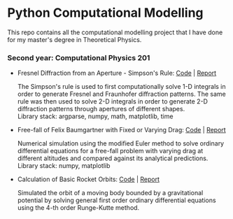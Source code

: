 # Python Computational Modelling
This repo contains all the computational modelling project that I have done for my master's degree in Theoretical Physics.

### Second year: Computational Physics 201

- Fresnel Diffraction from an Aperture - Simpson's Rule: [Code](https://github.com/dazzabaijan/py_comp_model/blob/master/2nd_year/ex_2/dn16018_ex2_code.py) | [Report](https://github.com/dazzabaijan/py_comp_model/blob/master/2nd_year/ex_2/dn16018_ex2_report.pdf)

  The Simpson's rule is used to first computationally solve 1-D integrals in order to generate Fresnel and Fraunhofer diffraction patterns. The same rule was then used to solve 2-D integrals in order to generate 2-D diffraction patterns through apertures of different shapes.\
  Library stack: argparse, numpy, math, matplotlib, time

- Free-fall of Felix Baumgartner with Fixed or Varying Drag: [Code](https://github.com/dazzabaijan/py_comp_model/blob/master/2nd_year/ex_3/dn16018_ex3_code.py) | [Report](https://github.com/dazzabaijan/py_comp_model/blob/master/2nd_year/ex_3/dn16018_ex3_report.pdf)

  Numerical simulation using the modified Euler method to solve ordinary differential equations for a free-fall problem with varying drag at different altitudes and compared against its analytical predictions.\
  Library stack: numpy, matplotlib
  
- Calculation of Basic Rocket Orbits: [Code](https://github.com/dazzabaijan/py_comp_model/blob/master/2nd_year/ex_4/dn16018_ex4_code.py) | [Report](https://github.com/dazzabaijan/py_comp_model/blob/master/2nd_year/ex_4/dn16018_ex4_report.pdf)

  Simulated the orbit of a moving body bounded by a gravitational potential by solving general first order ordinary differential equations using the 4-th order Runge-Kutte method.

  
